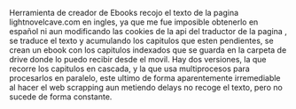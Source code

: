 Herramienta de creador de Ebooks recojo el texto de la pagina lightnovelcave.com en ingles, ya que me fue imposible obtenerlo en español ni aun modificando las cookies de la api del traductor de la pagina , se traduce el texto y acumulando los capitulos que esten pendientes, se crean un ebook con los capitulos indexados que se guarda en la carpeta de drive donde lo puedo recibir desde el movil. Hay dos versiones, la que recorre los capitulos en cascada, y la que usa multiprocesos para procesarlos en paralelo, este ultimo de forma aparentemente irremediable al hacer el web scrapping aun metiendo delays no recoge el texto, pero no sucede de forma constante.
